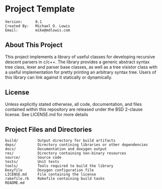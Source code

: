 Project Template
==============================================
    Version:      0.1
    Created By:   Michael D. Lowis
    Email:        mike@mdlowis.com

About This Project
----------------------------------------------
This project implements a library of useful classes for developing recursive
descent parsers in c/c++. The library provides a generic abstract syntax tree
class, lexer and parser base classes, as well as a tree visistor class with a
useful implementation for pretty printing an arbitrary syntax tree. Users of
this library can link against it statically or dynamically.

License
----------------------------------------------
Unless explicitly stated otherwise, all code, documentation, and files contained
within this repository are released under the BSD 2-clause license.
See LICENSE.md for more details

Project Files and Directories
----------------------------------------------
    build/         Output directory for build artifacts
    deps/          Directory contining libraries or other dependencies
    docs/          Documentation and doxygen output
    res/           Directory containing non-binary resources
    source/        Source code
    tests/         Unit tests
    tools/         Tools required to build the library
    Doxyfile       Doxygen configuration file
    LICENSE.md     File containing the license
    rakefile.rb    Rakefile containing build tasks
    README.md

